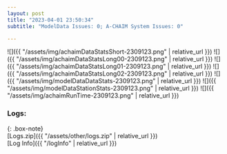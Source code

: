 ```yaml
---
layout: post
title: "2023-04-01 23:50:34"
subtitle: "ModelData Issues: 0; A-CHAIM System Issues: 0"

---
```


![]({{ "/assets/img/achaimDataStatsShort-2309123.png" | relative_url }})
![]({{ "/assets/img/achaimDataStatsLong00-2309123.png" | relative_url }})
![]({{ "/assets/img/achaimDataStatsLong01-2309123.png" | relative_url }})
![]({{ "/assets/img/achaimDataStatsLong02-2309123.png" | relative_url }})
![]({{ "/assets/img/modelDataDataStats-2309123.png" | relative_url }})
![]({{ "/assets/img/modelDataStationStats-2309123.png" | relative_url }})
![]({{ "/assets/img/achaimRunTime-2309123.png" | relative_url }})





### Logs:  
  
{: .box-note}  
[Logs.zip]({{ "/assets/other/logs.zip" | relative_url }})  
[Log Info]({{ "/logInfo" | relative_url }})  
